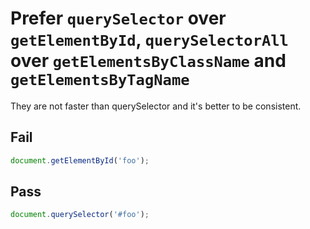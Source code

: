 # Prefer `querySelector` over `getElementById`, `querySelectorAll` over `getElementsByClassName` and `getElementsByTagName`

They are not faster than querySelector and it's better to be consistent.


## Fail

```js
document.getElementById('foo');
```


## Pass

```js
document.querySelector('#foo');
```
